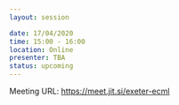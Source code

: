 ```yaml
---
layout: session

date: 17/04/2020
time: 15:00 - 16:00
location: Online
presenter: TBA
status: upcoming
---
```

Meeting URL: <https://meet.jit.si/exeter-ecml>